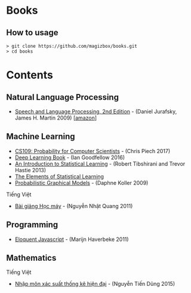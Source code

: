 # Books

## How to usage

```
> git clone https://github.com/magizbox/books.git
> cd books
```

# Contents

## Natural Language Processing

* [Speech and Language Processing, 2nd Edition](https://github.com/rain1024/slp2-pdf) - (Daniel Jurafsky, James H. Martin 2009) [[amazon](https://www.amazon.com/Speech-Language-Processing-Daniel-Jurafsky/dp/0131873210)]

## Machine Learning

* [CS109: Probability for Computer Scientists](https://github.com/magizbox/books/tree/master/files/cs109_probability_for_computer_scientists) - (Chris Piech 2017)
* [Deep Learning Book](https://github.com/janishar/mit-deep-learning-book-pdf) - (Ian Goodfellow 2016)
* [An Introduction to Statistical Learning](https://github.com/magizbox/books/tree/master/files/an_introduction_to_statistical_learning/) - (Robert Tibshirani and Trevor Hastie 2013)
* [The Elements of Statistical Learning]()
* [Probabilistic Graphical Models](https://github.com/magizbox/books/tree/master/files/probablistic_graphical_models) - (Daphne Koller 2009)

Tiếng Việt

* [Bài giảng Học máy](https://github.com/magizbox/books/tree/master/files/hoc_may_nnq_2011) - (Nguyễn Nhật Quang 2011)

## Programming

* [Eloquent Javascript](https://github.com/magizbox/books/tree/master/files/eloquent_javascript) - (Marijn Haverbeke 2011)

## Mathematics

Tiếng Việt

* [Nhập môn xác suất thống kê hiện đại](https://github.com/magizbox/books/tree/master/files/nhap_mon_hien_dai_xac_suat_thong_ke) - (Nguyễn Tiến Dũng 2015)
